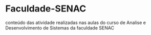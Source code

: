 # Faculdade-SENAC
 conteúdo das atividade realizadas nas aulas do curso de Analise e Desenvolvimento de Sistemas da faculdade SENAC
